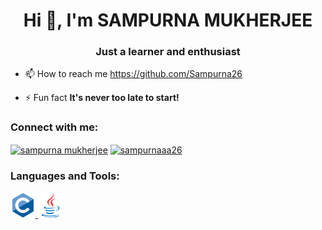 
<h1 align="center">Hi 👋, I'm SAMPURNA MUKHERJEE</h1>
<h3 align="center">Just a learner and enthusiast</h3>

- 📫 How to reach me https://github.com/Sampurna26

- ⚡ Fun fact **It's never too late to start!**

<h3 align="left">Connect with me:</h3>
<p align="left">
<a href="https://fb.com/sampurna mukherjee" target="blank"><img align="center" src="https://raw.githubusercontent.com/rahuldkjain/github-profile-readme-generator/master/src/images/icons/Social/facebook.svg" alt="sampurna mukherjee" height="30" width="40" /></a>
<a href="https://instagram.com/sampurnaaa26" target="blank"><img align="center" src="https://raw.githubusercontent.com/rahuldkjain/github-profile-readme-generator/master/src/images/icons/Social/instagram.svg" alt="sampurnaaa26" height="30" width="40" /></a>
</p>

<h3 align="left">Languages and Tools:</h3>
<p align="left"> <a href="https://www.cprogramming.com/" target="_blank"> <img src="https://raw.githubusercontent.com/devicons/devicon/master/icons/c/c-original.svg" alt="c" width="40" height="40"/> </a> <a href="https://www.java.com" target="_blank"> <img src="https://raw.githubusercontent.com/devicons/devicon/master/icons/java/java-original.svg" alt="java" width="40" height="40"/> </a> </p>
